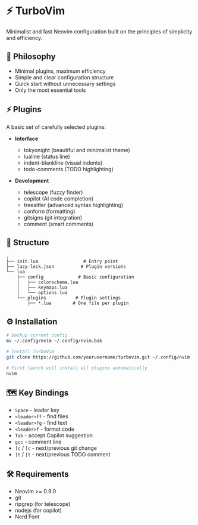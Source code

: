 # ⚡️ TurboVim

Minimalist and fast Neovim configuration built on the principles of simplicity and efficiency.

## 🎯 Philosophy

- Minimal plugins, maximum efficiency
- Simple and clear configuration structure
- Quick start without unnecessary settings
- Only the most essential tools

## ⚡️ Plugins

A basic set of carefully selected plugins:

- **Interface**

  - tokyonight (beautiful and minimalist theme)
  - lualine (status line)
  - indent-blankline (visual indents)
  - todo-comments (TODO highlighting)

- **Development**
  - telescope (fuzzy finder)
  - copilot (AI code completion)
  - treesitter (advanced syntax highlighting)
  - conform (formatting)
  - gitsigns (git integration)
  - comment (smart comments)

## 📁 Structure

```
.
├── init.lua                 # Entry point
├── lazy-lock.json          # Plugin versions
└── lua
    ├── config             # Basic configuration
    │   ├── colorscheme.lua
    │   ├── keymaps.lua
    │   └── options.lua
    └── plugins           # Plugin settings
        ├── *.lua        # One file per plugin
```

## ⚙️ Installation

```bash
# Backup current config
mv ~/.config/nvim ~/.config/nvim.bak

# Install TurboVim
git clone https://github.com/yourusername/turbovim.git ~/.config/nvim

# First launch will install all plugins automatically
nvim
```

## 🗺 Key Bindings

- `Space` - leader key
- `<leader>ff` - find files
- `<leader>fg` - find text
- `<leader>f` - format code
- `Tab` - accept Copilot suggestion
- `gcc` - comment line
- `]c` / `[c` - next/previous git change
- `]t` / `[t` - next/previous TODO comment

## 🛠 Requirements

- Neovim >= 0.9.0
- git
- ripgrep (for telescope)
- nodejs (for copilot)
- Nerd Font
